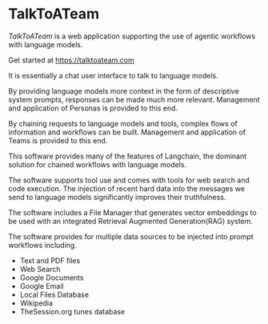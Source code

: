 # TalkToATeam

<p><i>TalkToATeam</i> is a web application supporting the use of agentic workflows with language models. </p>
  <p> Get started at <a target="_new"  href="https://talktoateam.com" >https://talktoateam.com</a> </p>
    <p>It is essentially a chat user interface to talk to language models.</p>
    <p>By providing language models more context in the form of descriptive system prompts, responses can be made much more relevant. Management and application of Personas is provided to this end.</p>
    <p>By chaining requests to language models and tools, complex flows of information and workflows can be built. Management and application of Teams is provided to this end.</p>
    <p>This software provides many of the features of Langchain, the dominant solution for chained workflows with language models.</p>
    <p>The software supports tool use and comes with tools for web search and code execution. The injection of recent hard data into the messages we send to language models significantly improves their truthfulness.</p>
    <p>The software includes a File Manager that generates vector embeddings to be used with an integrated Retrieval Augmented Generation(RAG) system.</p>
    <p>The software provides for multiple data sources to be injected into prompt workflows including.</p>
    <ul>
        <li>Text and PDF files</li>
        <li>Web Search</li>
        <li>Google Documents</li>
        <li>Google Email</li>
        <li>Local Files Database</li>
        <li>Wikipedia</li>
        <li>TheSession.org tunes database</li>
    </ul>

    
